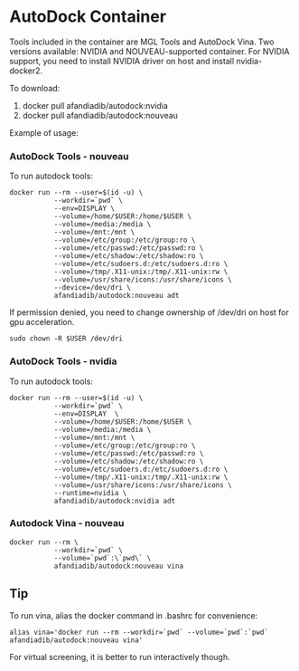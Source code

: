 # AutoDock Container

Tools included in the container are MGL Tools and AutoDock Vina. Two versions available: NVIDIA and NOUVEAU-supported container. For NVIDIA support, you need to install NVIDIA driver on host and install nvidia-docker2.

To download:
  1. docker pull afandiadib/autodock:nvidia
  2. docker pull afandiadib/autodock:nouveau

Example of usage:

### AutoDock Tools - nouveau

To run autodock tools:
```
docker run --rm --user=$(id -u) \
           --workdir=`pwd` \
           --env=DISPLAY \                    
           --volume=/home/$USER:/home/$USER \
           --volume=/media:/media \
           --volume=/mnt:/mnt \
           --volume=/etc/group:/etc/group:ro \
           --volume=/etc/passwd:/etc/passwd:ro \
           --volume=/etc/shadow:/etc/shadow:ro \
           --volume=/etc/sudoers.d:/etc/sudoers.d:ro \
           --volume=/tmp/.X11-unix:/tmp/.X11-unix:rw \
           --volume=/usr/share/icons:/usr/share/icons \
           --device=/dev/dri \
           afandiadib/autodock:nouveau adt
```
If permission denied, you need to change ownership of /dev/dri on host for gpu acceleration.
```
sudo chown -R $USER /dev/dri
```
### AutoDock Tools - nvidia

To run autodock tools:
```
docker run --rm --user=$(id -u) \
           --workdir=`pwd` \
           --env=DISPLAY  \
           --volume=/home/$USER:/home/$USER \
           --volume=/media:/media \
           --volume=/mnt:/mnt \
           --volume=/etc/group:/etc/group:ro \
           --volume=/etc/passwd:/etc/passwd:ro \
           --volume=/etc/shadow:/etc/shadow:ro \
           --volume=/etc/sudoers.d:/etc/sudoers.d:ro \
           --volume=/tmp/.X11-unix:/tmp/.X11-unix:rw \
           --volume=/usr/share/icons:/usr/share/icons \
           --runtime=nvidia \
           afandiadib/autodock:nvidia adt
```

### Autodock Vina - nouveau
```
docker run --rm \
           --workdir=`pwd` \
           --volume=`pwd`:\`pwd\` \
           afandiadib/autodock:nouveau vina
```
## Tip

To run vina, alias the docker command in .bashrc for convenience:
```
alias vina='docker run --rm --workdir=`pwd` --volume=`pwd`:`pwd` afandiadib/autodock:nouveau vina'
```
For virtual screening, it is better to run interactively though.
